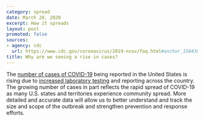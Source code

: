 ```yaml
---
category: spread
date: March 28, 2020
excerpt: How it spreads
layout: post
promoted: false
sources:
- agency: cdc
  url: https://www.cdc.gov/coronavirus/2019-ncov/faq.html#anchor_1584386553767
title: Why are we seeing a rise in cases?
---
```


The [number of cases of COVID-19](https://www.cdc.gov/coronavirus/2019-ncov/cases-updates/cases-in-us.html) being reported in the United States is rising due to [increased laboratory testing](https://www.cdc.gov/coronavirus/2019-ncov/cases-updates/testing-in-us.html) and reporting across the country. The growing number of cases in part reflects the rapid spread of COVID-19 as many U.S. states and territories experience community spread. More detailed and accurate data will allow us to better understand and track the size and scope of the outbreak and strengthen prevention and response efforts.